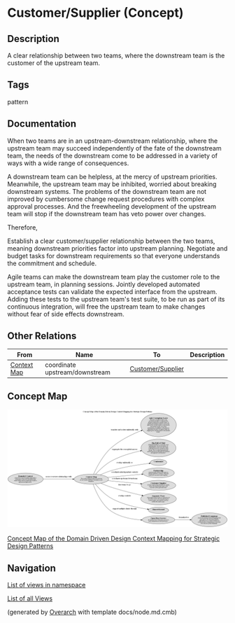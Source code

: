 
# Customer/Supplier (Concept)
## Description
A clear relationship between two teams, where the downstream team is the customer
of the upstream team.


## Tags
pattern

## Documentation
When two teams are in an upstream-downstream relationship, where the upstream
team may succeed independently of the fate of the downstream team, the needs of
the downstream come to be addressed in a variety of ways with a wide range of
consequences.

A downstream team can be helpless, at the mercy of upstream priorities.
Meanwhile, the upstream team may be inhibited, worried about breaking
downstream systems.
The problems of the downstream team are not improved by cumbersome change
request procedures with complex approval processes. And the freewheeling
development of the upstream team will stop if the downstream team has veto
power over changes.

Therefore,

Establish a clear customer/supplier relationship between the two teams, meaning
downstream priorities factor into upstream planning. Negotiate and budget tasks
for downstream requirements so that everyone understands the commitment and
schedule.

Agile teams can make the downstream team play the customer role to the upstream
team, in planning sessions. Jointly developed automated acceptance tests can
validate the expected interface from the upstream. Adding these tests to the
upstream team's test suite, to be run as part of its continuous integration,
will free the upstream team to make changes without fear of side effects
downstream.
## Other Relations
| From | Name | To | Description |
|---|---|---|---|
| [Context Map](../../../software-development/domain-driven-design/context-mapping/c-context-map.md) | coordinate upstream/downstream | [Customer/Supplier](../../../software-development/domain-driven-design/context-mapping/c-customer-supplier.md) |  |

## Concept Map
![Concept Map of the Domain Driven Design Context Mapping for Strategic Design Patterns](../../../software-development/domain-driven-design/context-mapping/concept-view.png)

[Concept Map of the Domain Driven Design Context Mapping for Strategic Design Patterns](../../../software-development/domain-driven-design/context-mapping/concept-view.md)


## Navigation
[List of views in namespace](./views-in-namespace.md)

[List of all Views](../../../views.md)


(generated by [Overarch](https://github.com/soulspace-org/overarch) with template docs/node.md.cmb)
